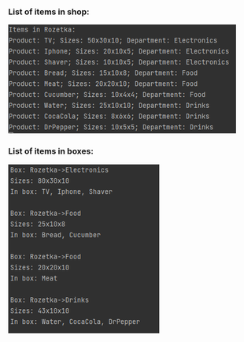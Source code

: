<h3 align="left">List of items in shop:</h3>
<img src="Images/ItemsInShop.png">
<h3 align="left">List of items in boxes:</h3>
<img src="Images/ItemsInBox.png">
